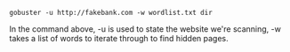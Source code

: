 
```
gobuster -u http://fakebank.com -w wordlist.txt dir
```
In the command above, -u is used to state the website we're scanning, -w takes a list of words to iterate through to find hidden pages.

